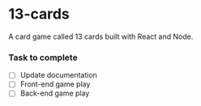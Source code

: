 # 13-cards
A card game called 13 cards built with React and Node.


### Task to complete

- [ ] Update documentation
- [ ] Front-end game play
- [ ] Back-end game play